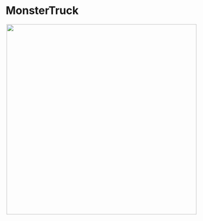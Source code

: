 # MonsterTruck
<p align="center">
<img src="https://user-images.githubusercontent.com/12571316/183261664-645b2a99-16fc-446c-9713-88bf6ea035a5.jpeg" width="500">
</p>
